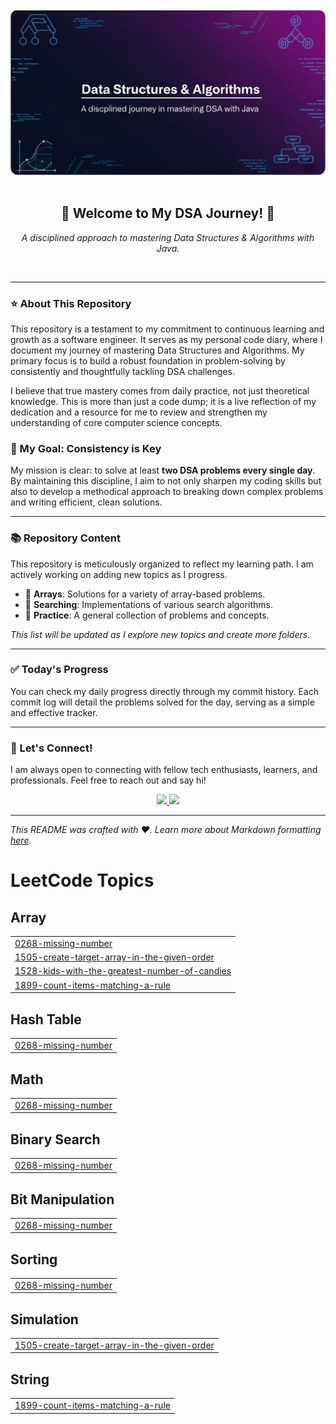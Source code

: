 
<div align="center">
  <img src="https://raw.githubusercontent.com/TANMAY2006-UX/DSA-JAVA/main/images/Final%20DSA.png" alt="Data Structures and Algorithms Banner" width="800" style="border-radius: 12px;"/>
</div>

<div align="center">
  <br>
  <h2>🚀 Welcome to My DSA Journey! 🚀</h2>
  <p><i>A disciplined approach to mastering Data Structures & Algorithms with Java.</i></p>
  <br>
</div>

---

### ⭐ About This Repository

This repository is a testament to my commitment to continuous learning and growth as a software engineer. It serves as my personal code diary, where I document my journey of mastering Data Structures and Algorithms. My primary focus is to build a robust foundation in problem-solving by consistently and thoughtfully tackling DSA challenges.

I believe that true mastery comes from daily practice, not just theoretical knowledge. This is more than just a code dump; it is a live reflection of my dedication and a resource for me to review and strengthen my understanding of core computer science concepts.

### 🎯 My Goal: Consistency is Key

My mission is clear: to solve at least **two DSA problems every single day**. By maintaining this discipline, I aim to not only sharpen my coding skills but also to develop a methodical approach to breaking down complex problems and writing efficient, clean solutions.

---

### 📚 Repository Content

This repository is meticulously organized to reflect my learning path. I am actively working on adding new topics as I progress.

-   📁 **Arrays**: Solutions for a variety of array-based problems.
-   📁 **Searching**: Implementations of various search algorithms.
-   📁 **Practice**: A general collection of problems and concepts.

_This list will be updated as I explore new topics and create more folders._

---

### ✅ Today's Progress

You can check my daily progress directly through my commit history. Each commit log will detail the problems solved for the day, serving as a simple and effective tracker.

---

### 🤝 Let's Connect!

I am always open to connecting with fellow tech enthusiasts, learners, and professionals. Feel free to reach out and say hi!

<div align="center">
  <a href="https://github.com/TANMAY2006-UX">
    <img src="https://img.shields.io/badge/GitHub-100000?style=for-the-badge&logo=github&logoColor=white" />
  </a>
  <a href="https://www.linkedin.com/in/tanmay-tajane-67289a352/">
    <img src="https://img.shields.io/badge/LinkedIn-0077B5?style=for-the-badge&logo=linkedin&logoColor=white" />
  </a>
</div>

---

_This README was crafted with ❤️. Learn more about Markdown formatting [here](https://guides.github.com/features/mastering-markdown/)._

<!---LeetCode Topics Start-->
# LeetCode Topics
## Array
|  |
| ------- |
| [0268-missing-number](https://github.com/TANMAY2006-UX/DSA-JAVA/tree/master/0268-missing-number) |
| [1505-create-target-array-in-the-given-order](https://github.com/TANMAY2006-UX/DSA-JAVA/tree/master/1505-create-target-array-in-the-given-order) |
| [1528-kids-with-the-greatest-number-of-candies](https://github.com/TANMAY2006-UX/DSA-JAVA/tree/master/1528-kids-with-the-greatest-number-of-candies) |
| [1899-count-items-matching-a-rule](https://github.com/TANMAY2006-UX/DSA-JAVA/tree/master/1899-count-items-matching-a-rule) |
## Hash Table
|  |
| ------- |
| [0268-missing-number](https://github.com/TANMAY2006-UX/DSA-JAVA/tree/master/0268-missing-number) |
## Math
|  |
| ------- |
| [0268-missing-number](https://github.com/TANMAY2006-UX/DSA-JAVA/tree/master/0268-missing-number) |
## Binary Search
|  |
| ------- |
| [0268-missing-number](https://github.com/TANMAY2006-UX/DSA-JAVA/tree/master/0268-missing-number) |
## Bit Manipulation
|  |
| ------- |
| [0268-missing-number](https://github.com/TANMAY2006-UX/DSA-JAVA/tree/master/0268-missing-number) |
## Sorting
|  |
| ------- |
| [0268-missing-number](https://github.com/TANMAY2006-UX/DSA-JAVA/tree/master/0268-missing-number) |
## Simulation
|  |
| ------- |
| [1505-create-target-array-in-the-given-order](https://github.com/TANMAY2006-UX/DSA-JAVA/tree/master/1505-create-target-array-in-the-given-order) |
## String
|  |
| ------- |
| [1899-count-items-matching-a-rule](https://github.com/TANMAY2006-UX/DSA-JAVA/tree/master/1899-count-items-matching-a-rule) |
<!---LeetCode Topics End-->